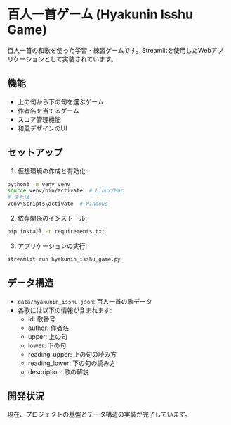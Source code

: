 # 百人一首ゲーム (Hyakunin Isshu Game)

百人一首の和歌を使った学習・練習ゲームです。Streamlitを使用したWebアプリケーションとして実装されています。

## 機能

- 上の句から下の句を選ぶゲーム
- 作者名を当てるゲーム
- スコア管理機能
- 和風デザインのUI

## セットアップ

1. 仮想環境の作成と有効化:
```bash
python3 -m venv venv
source venv/bin/activate  # Linux/Mac
# または
venv\Scripts\activate  # Windows
```

2. 依存関係のインストール:
```bash
pip install -r requirements.txt
```

3. アプリケーションの実行:
```bash
streamlit run hyakunin_isshu_game.py
```

## データ構造

- `data/hyakunin_isshu.json`: 百人一首の歌データ
- 各歌には以下の情報が含まれます:
  - id: 歌番号
  - author: 作者名
  - upper: 上の句
  - lower: 下の句
  - reading_upper: 上の句の読み方
  - reading_lower: 下の句の読み方
  - description: 歌の解説

## 開発状況

現在、プロジェクトの基盤とデータ構造の実装が完了しています。